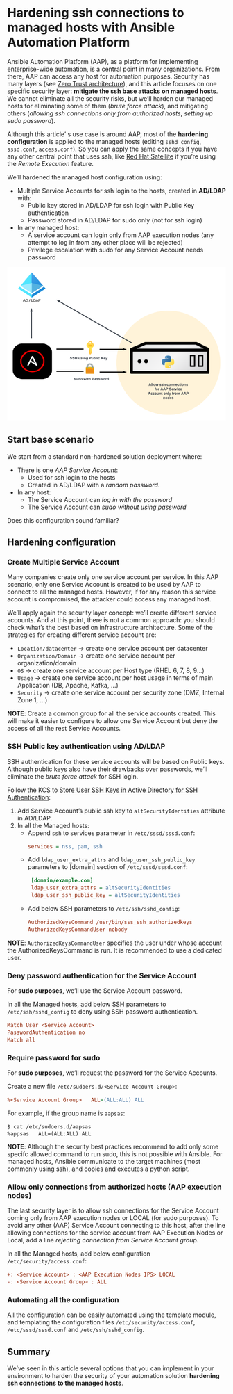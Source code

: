 # Hardening ssh connections to managed hosts with Ansible Automation Platform

Ansible Automation Platform (AAP), as a platform for implementing enterprise-wide automation, is a central point in many organizations. From there, AAP can access any host for automation purposes. Security has many layers (see [Zero Trust architecture](https://www.redhat.com/en/topics/security/what-is-zero-trust)), and this article focuses on one specific security layer: **mitigate the ssh base attacks on managed hosts**. We cannot eliminate all the security risks, but we’ll harden our managed hosts for eliminating some of them (*brute force attack*), and mitigating others (*allowing ssh connections only from authorized hosts*, *setting up sudo password*). 

Although this article’ s use case is around AAP, most of the **hardening configuration** is applied to the managed hosts (editing `sshd_config`, `sssd.conf`, `access.conf`). So you can apply the same concepts if you have any other central point that uses ssh, like [Red Hat Satellite](https://www.redhat.com/en/technologies/management/satellite) if you’re using the *Remote Execution* feature.

We’ll hardened the managed host configuration using:

* Multiple Service Accounts for ssh login to the hosts, created in **AD/LDAP** with:
    * Public key stored in AD/LDAP for ssh login with Public Key authentication
    * Password stored in AD/LDAP for sudo only (not for ssh login)
* In any managed host:
    * A service account can login only from AAP execution nodes (any attempt to log in from any other place will be rejected)
    * Privilege escalation with sudo for any Service Account needs password

![Ansible Hardening Overview](../img/ansbile_hardening.png)


## Start base scenario

We start from a standard non-hardened solution deployment where:

* There is one *AAP Service Account*:
    * Used for ssh login to the hosts
    * Created in AD/LDAP with a *random password*.
* In any host:
    * The Service Account can *log in with the password*
    * The Service Account can *sudo without using password*

Does this configuration sound familiar?

## Hardening configuration

### Create Multiple Service Account

Many companies create only one service account per service. In this AAP scenario, only one Service Account is created to be used by AAP to connect to all the managed hosts. However, if for any reason this service account is compromised, the attacker could access any managed host.

We’ll apply again the security layer concept: we’ll create different service accounts. And at this point, there is not a common approach: you should check what’s the best based on infrastructure architecture. Some of the strategies for creating different service account are:

* `Location/datacenter` -> create one service account per datacenter
* `Organization/Domain` -> create one service account per organization/domain
* `OS` -> create one service account per Host type (RHEL 6, 7, 8, 9…)
* `Usage` -> create one service account per host usage in terms of main Application (DB, Apache, Kafka, …)
* `Security` -> create one service account per security zone (DMZ, Internal Zone 1, …)

**NOTE**: Create a common group for all the service accounts created. This will make it easier to configure to allow one Service Account but deny the access of all the rest Service Accounts.   

### SSH Public key authentication using AD/LDAP

SSH authentication for these service accounts will be based on Public keys. Although public keys also have their drawbacks over passwords, we’ll eliminate the *brute force attack* for SSH login.

Follow the KCS to [Store User SSH Keys in Active Directory for SSH Authentication](https://access.redhat.com/solutions/5353351): 

1. Add Service Account’s public ssh key to `altSecurityIdentities` attribute in AD/LDAP.
1. In all the Managed hosts: 
    * Append `ssh` to services parameter in `/etc/sssd/sssd.conf`:
        ```ini
        services = nss, pam, ssh
        ```
    * Add `ldap_user_extra_attrs` and `ldap_user_ssh_public_key` parameters to [domain] section of `/etc/sssd/sssd.conf`:
       ```ini
        [domain/example.com]
        ldap_user_extra_attrs = altSecurityIdentities
        ldap_user_ssh_public_key = altSecurityIdentities
        ```
    * Add below SSH parameters to `/etc/ssh/sshd_config`:
        ```ini
        AuthorizedKeysCommand /usr/bin/sss_ssh_authorizedkeys
        AuthorizedKeysCommandUser nobody
        ```

**NOTE**: `AuthorizedKeysCommandUser` specifies the user under whose account the AuthorizedKeysCommand is run. It is recommended to use a dedicated user.

### Deny password authentication for the Service Account

For **sudo purposes**, we’ll use the Service Account password. 

In all the Managed hosts, add below SSH parameters to `/etc/ssh/sshd_config` to deny using SSH password authentication.

```ini
Match User <Service Account>
PasswordAuthentication no
Match all
```

### Require password for sudo

For **sudo purposes**, we’ll request the password for the Service Accounts.

Create a new file `/etc/sudoers.d/<Service Account Group>`:

```ini
%<Service Account Group>   ALL=(ALL:ALL) ALL
```

For example, if the group name is `aapsas`:

```shell
$ cat /etc/sudoers.d/aapsas
%appsas   ALL=(ALL:ALL) ALL
```

**NOTE**: Although the security best practices recommend to add only some specifc allowed command to run sudo, this is not possible with Ansible. For managed hosts, Ansible communicate to the target machines (most commonly using ssh), and copies and executes a python script.

### Allow only connections from authorized hosts (AAP execution nodes)

The last security layer is to allow ssh connections for the Service Account coming only from AAP execution nodes or LOCAL (for sudo purposes). To avoid any other (AAP) Service Account connecting to this host, after the line allowing connections for the service account from AAP Execution Nodes or Local, add a line *rejecting connection from Service Account group*.  

In all the Managed hosts, add below configuration `/etc/security/access.conf`:

```ini
+: <Service Account> : <AAP Execution Nodes IPS> LOCAL
-: <Service Account Group> : ALL
```

### Automating all the configuration

All the configuration can be easily automated using the template module, and templating the configuration files `/etc/security/access.conf`, `/etc/sssd/sssd.conf` and `/etc/ssh/sshd_config`.


## Summary

We’ve seen in this article several options that you can implement in your environment to harden the security of your automation solution **hardening ssh connections to the managed hosts**.
